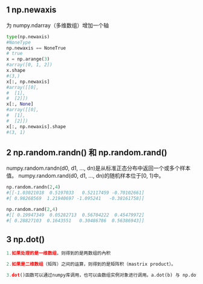 ## 1 np.newaxis  

为 numpy.ndarray（多维数组）增加一个轴

```python
type(np.newaxis)
#NoneType
np.newaxis == NoneTrue
# true
x = np.arange(3)    
#array([0, 1, 2])
x.shape   
#(3,)
x[:, np.newaxis]
#array([[0],
#  [1],
#  [2]])
x[:, None]
#array([[0],
#  [1],
#  [2]])
x[:, np.newaxis].shape    
#(3, 1)
```
## 2 np.random.randn() 和 np.random.rand()

numpy.random.randn(d0, d1, …, dn)是从标准正态分布中返回一个或多个样本值。 
numpy.random.rand(d0, d1, …, dn)的随机样本位于[0, 1)中。 
```python
np.random.randn(2,4)
#[[-1.03021018  0.5197033   0.52117459 -0.70102661]
#[ 0.98268569  1.21940697 -1.095241   -0.38161758]]

np.random.rand(2,4)
#[[ 0.19947349  0.05282713  0.56704222  0.45479972]
#[ 0.28827103  0.1643551   0.30486786  0.56386943]]
```
## 3 np.dot()

```python
1.如果处理的是一维数组，则得到的是两数组的內积

2.如果是二维数组（矩阵）之间的运算，则得到的是矩阵积（mastrix product）。

3.dot()函数可以通过numpy库调用，也可以由数组实例对象进行调用。a.dot(b) 与 np.dot(a,b)效果相同。矩阵积计算不遵循交换律,np.dot(a,b) 和 np.dot(b,a) 得到的结果是不一样的。
```
